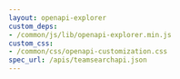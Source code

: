 ```yaml
---
layout: openapi-explorer
custom_deps:
- /common/js/lib/openapi-explorer.min.js
custom_css:
- /common/css/openapi-customization.css
spec_url: /apis/teamsearchapi.json
---
```

